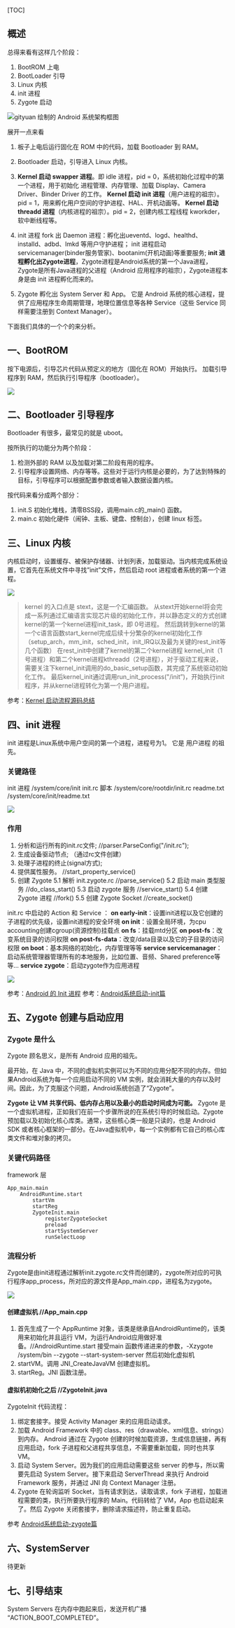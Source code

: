 [TOC]

## 概述

总得来看有这样几个阶段：
1. BootROM 上电
2. BootLoader 引导
3. Linux 内核
4. init 进程
5. Zygote 启动

![gityuan 绘制的 Android 系统架构框图](https://ws4.sinaimg.cn/large/ba061518gw1fasfsv56ofj21ay16p43l.jpg)

展开一点来看

1. 板子上电后运行固化在 ROM 中的代码，加载 Bootloader 到 RAM。
2. Bootloader 启动，引导进入 Linux 内核。
3. **Kernel 启动 swapper 进程**。即 idle 进程，pid = 0，系统初始化过程中的第一个进程，用于初始化 进程管理、内存管理、加载 Display、Camera Driver、Binder Driver 的工作。
**Kernel 启动 init 进程**（用户进程的祖宗）。pid = 1，用来孵化用户空间的守护进程、HAL、开机动画等。
**Kernel 启动 threadd 进程**（内核进程的祖宗）。pid = 2，创建内核工程线程 kworkder，软中断线程等。

4. init 进程 fork 出 Daemon 进程：孵化出ueventd、logd、healthd、installd、adbd、lmkd 等用户守护进程；
init 进程启动servicemanager(binder服务管家)、bootanim(开机动画)等重要服务;
**init 进程孵化出Zygote进程**，Zygote进程是Android系统的第一个Java进程，Zygote是所有Java进程的父进程（Android 应用程序的祖宗），Zygote进程本身是由 init 进程孵化而来的。

5. Zygote 孵化出 System Server 和 App。
它是 Android 系统的核心进程，提供了应用程序生命周期管理，地理位置信息等各种 Service（这些 Service 同样需要注册到 Context Manager）。

下面我们具体的一个个的来分析。

## 一、BootROM
按下电源后，引导芯片代码从预定义的地方（固化在 ROM）开始执行。
加载引导程序到 RAM，然后执行引导程序（bootloader）。

![](https://ws1.sinaimg.cn/large/ba061518gw1fasfuv2r3dj20oe0f3796.jpg)

## 二、Bootloader 引导程序
Bootloader 有很多，最常见的就是 uboot。

按所执行的功能分为两个阶段：
1. 检测外部的 RAM 以及加载对第二阶段有用的程序。
2. 引导程序设置网络、内存等等。这些对于运行内核是必要的，为了达到特殊的目标，引导程序可以根据配置参数或者输入数据设置内核。

按代码来看分成两个部分：
1. init.S 初始化堆栈，清零BSS段，调用main.c的_main() 函数。
2. main.c 初始化硬件（闹钟、主板、键盘、控制台），创建 linux 标签。

## 三、Linux 内核
内核启动时，设置缓存、被保护存储器、计划列表，加载驱动。当内核完成系统设置，它首先在系统文件中寻找”init”文件，然后启动 root 进程或者系统的第一个进程。

![](https://ws4.sinaimg.cn/large/ba061518gw1farh6dq9odj20iv09zq4w.jpg)

> kernel 的入口点是 stext，这是一个汇编函数。
从stext开始kernel将会完成一系列通过汇编语言实现芯片级的初始化工作，并以静态定义的方式创建kernel的第一个kernel进程init_task，即 0号进程。
然后跳转到kernel的第一个c语言函数start_kernel完成后续十分繁杂的kernel初始化工作（setup_arch，mm_init，sched_init，init_IRQ以及最为关键的rest_init等几个函数）
在rest_init中创建了kernel的第二个kernel进程 kernel_init（1号进程）和第二个kernel进程kthreadd（2号进程），对于驱动工程来说，需要关注下kernel_init调用的do_basic_setup函数，其完成了系统驱动初始化工作。
最后kernel_init通过调用run_init_process("/init”)，开始执行init程序，并从kernel进程转化为第一个用户进程。

参考：[Kernel 启动流程源码总结](http://blog.csdn.net/xichangbao/article/details/52971562)


## 四、init 进程
init 进程是Linux系统中用户空间的第一个进程，进程号为1。
它是 用户进程 的祖先。
### 关键路径
init 进程  	/system/core/init
init.rc 脚本 	/system/core/rootdir/init.rc
readme.txt	/system/core/init/readme.txt

![](https://ws4.sinaimg.cn/large/ba061518gw1fashn2h1hlj20jn0cuaby.jpg)

### 作用
1. 分析和运行所有的init.rc文件; //parser.ParseConfig("/init.rc");
2. 生成设备驱动节点; （通过rc文件创建）
3. 处理子进程的终止(signal方式);
4. 提供属性服务。 //start_property_service()
5. 创建 Zygote 
5.1 解析 init.zygote.rc //parse_service()
5.2 启动 main 类型服务 //do_class_start()
5.3 启动 zygote 服务 //service_start()
5.4 创建 Zygote 进程 //fork()
5.5 创建 Zygote Socket //create_socket()

init.rc 中启动的 Action 和 Service ：
**on early-init**：设置init进程以及它创建的子进程的优先级，设置init进程的安全环境
**on init**：设置全局环境，为cpu accounting创建cgroup(资源控制)挂载点
**on fs**：挂载mtd分区
**on post-fs**：改变系统目录的访问权限
**on post-fs-data**：改变/data目录以及它的子目录的访问权限
**on boot**：基本网络的初始化，内存管理等等
**service servicemanager**：启动系统管理器管理所有的本地服务，比如位置、音频、Shared preference等等…
**service zygote**：启动zygote作为应用进程

![](https://ws4.sinaimg.cn/large/ba061518gw1fari9an4vmj20fq0cgabl.jpg)

参考：[Android 的 Init 进程](http://blog.csdn.net/xichangbao/article/details/53024698)
参考：[Android系统启动-init篇](http://blog.csdn.net/omnispace/article/details/51773286)

## 五、Zygote 创建与启动应用
### Zygote 是什么
Zygote 顾名思义，是所有 Android 应用的祖先。

最开始，在 Java 中，不同的虚拟机实例可以为不同的应用分配不同的内存。但如果Android系统为每一个应用启动不同的 VM 实例，就会消耗大量的内存以及时间。因此，为了克服这个问题，Android系统创造了“Zygote”。

**Zygote 让 VM 共享代码、低内存占用以及最小的启动时间成为可能。** Zygote 是一个虚拟机进程，正如我们在前一个步骤所说的在系统引导的时候启动。Zygote 预加载以及初始化核心库类。通常，这些核心类一般是只读的，也是 Android SDK 或者核心框架的一部分。在Java虚拟机中，每一个实例都有它自己的核心库类文件和堆对象的拷贝。

### 关键代码路径
framework 层
```
App_main.main
    AndroidRuntime.start
        startVm
        startReg
        ZygoteInit.main
            registerZygoteSocket
            preload
            startSystemServer
            runSelectLoop
```

### 流程分析

Zygote是由init进程通过解析init.zygote.rc文件而创建的，zygote所对应的可执行程序app_process，所对应的源文件是App_main.cpp，进程名为zygote。

![](https://ws4.sinaimg.cn/large/ba061518gw1farl8j6a0nj20hh0avtav.jpg)


#### **创建虚拟机 //App_main.cpp**
1. 首先生成了一个 AppRuntime 对象，该类是继承自AndroidRuntime的，该类用来初始化并且运行 VM，为运行Android应用做好准备。//AndroidRuntime.start
接受main 函数传递进来的参数，-Xzygote /system/bin --zygote --start-system-server 然后初始化虚拟机
2. startVM。调用 JNI_CreateJavaVM 创建虚拟机。
3. startReg。JNI 函数注册。

#### **虚拟机初始化之后 //ZygoteInit.java** 
ZygoteInit 代码流程：
1. 绑定套接字。接受 Activity  Manager 来的应用启动请求。
2. 加载 Android Framework 中的 class、res（drawable、xml信息、strings）到内存。
Android 通过在 Zygote 创建的时候加载资源，生成信息链接，再有应用启动，fork 子进程和父进程共享信息，不需要重新加载，同时也共享 VM。
3. 启动 System Server。因为我们的应用启动需要这些 server 的参与，所以需要先启动 System Server。接下来启动 ServerThread 来执行 Android Framework 服务，并通过 JNI 向 Context Manager 注册。
4. Zygote 在轮询监听 Socket，当有请求到达，读取请求，fork 子进程，加载进程需要的类，执行所要执行程序的 Main。代码转给了 VM，App 也启动起来了。然后 Zygote 关闭套接字，删除请求描述符，防止重复启动。

参考 [Android系统启动-zygote篇](http://blog.csdn.net/omnispace/article/details/51773292)

## 六、SystemServer
待更新

## 七、引导结束
System Servers 在内存中跑起来后，发送开机广播 “ACTION_BOOT_COMPLETED”。





